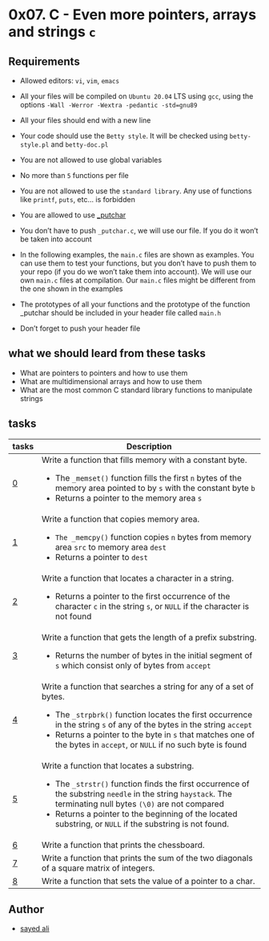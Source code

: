 # 0x07. C - Even more pointers, arrays and strings `c`

## Requirements

* Allowed editors: `vi`, `vim`, `emacs`

* All your files will be compiled on `Ubuntu 20.04` LTS using `gcc`, using the options `-Wall -Werror -Wextra -pedantic -std=gnu89`

* All your files should end with a new line

* Your code should use the `Betty style`. It will be checked using `betty-style.pl` and `betty-doc.pl`

* You are not allowed to use global variables

* No more than `5` functions per file

* You are not allowed to use the `standard library`. Any use of functions like `printf`, `puts`, etc… is forbidden

* You are allowed to use [_putchar](https://github.com/holbertonschool/_putchar.c/blob/master/_putchar.c)

* You don’t have to push `_putchar.c`, we will use our file. If you do it won’t be taken into account

* In the following examples, the `main.c` files are shown as examples. You can use them to test your functions, but you don’t have to push them to your repo (if you do we won’t take them into account). We will use our own `main.c` files at compilation. Our `main.c` files might be different from the one shown in the examples

* The prototypes of all your functions and the prototype of the function _putchar should be included in your header file called `main.h`

* Don’t forget to push your header file

## what we should leard from these tasks

* What are pointers to pointers and how to use them
* What are multidimensional arrays and how to use them
* What are the most common C standard library functions to manipulate strings

## tasks

| tasks | Description |
| ---| --- |
| [0](/0x07-pointers_arrays_strings/0-memset.c) | Write a function that fills memory with a constant byte.<ul><li>The `_memset()` function fills the first `n` bytes of the memory area pointed to by `s` with the constant byte `b` <li>Returns a pointer to the memory area `s` |
| [1](/0x07-pointers_arrays_strings/1-memcpy.c) | Write a function that copies memory area.<ul><li>`The _memcpy()` function copies `n` bytes from memory area `src` to memory area `dest`<li>Returns a pointer to `dest` |
| [2](/0x07-pointers_arrays_strings/2-strchr.c) | Write a function that locates a character in a string.<ul><li>Returns a pointer to the first occurrence of the character `c` in the string `s`, or `NULL` if the character is not found |
| [3](/0x07-pointers_arrays_strings/3-strspn.c) | Write a function that gets the length of a prefix substring.<ul><li>Returns the number of bytes in the initial segment of `s` which consist only of bytes from `accept` |
| [4](/0x07-pointers_arrays_strings/4-strpbrk.c) | Write a function that searches a string for any of a set of bytes.<ul><li>The `_strpbrk()` function locates the first occurrence in the string `s` of any of the bytes in the string `accept`<li>Returns a pointer to the byte in `s` that matches one of the bytes in `accept`, or `NULL` if no such byte is found |
| [5](/0x07-pointers_arrays_strings/5-strstr.c) | Write a function that locates a substring.<ul><li>The `_strstr()` function finds the first occurrence of the substring `needle` in the string `haystack`. The terminating null bytes `(\0)` are not compared<li>Returns a pointer to the beginning of the located substring, or `NULL` if the substring is not found. |
| [6](/0x07-pointers_arrays_strings/7-print_chessboard.c) | Write a function that prints the chessboard. |
| [7](/0x07-pointers_arrays_strings/8-print_diagsums.c) | Write a function that prints the sum of the two diagonals of a square matrix of integers. |
| [8](/0x07-pointers_arrays_strings/100-set_string.c) | Write a function that sets the value of a pointer to a char. |

## Author

* [sayed ali](https://github.com/sayedali1)
